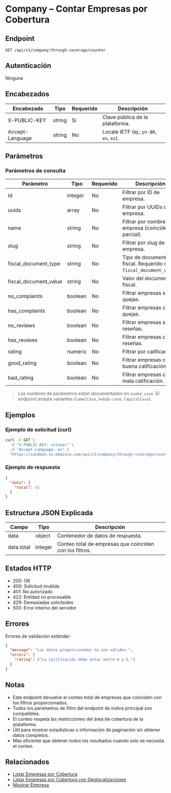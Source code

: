 # Company – Contar Empresas por Cobertura

## Endpoint

```
GET /api/v1/company/through-coverage/counter
```

## Autenticación

Ninguna

## Encabezados

| Encabezado       | Tipo   | Requerido | Descripción |
| ---------------- | ------ | --------- | ----------- |
| X-PUBLIC-KEY     | string | Sí        | Clave pública de la plataforma. |
| Accept-Language  | string | No        | Locale IETF (ej.: `pt-BR`, `en`, `es`). |

## Parámetros

### Parámetros de consulta

| Parámetro | Tipo    | Requerido | Descripción | Predeterminado/Valores |
| --------- | ------- | --------- | ----------- | ---------------------- |
| id | integer | No | Filtrar por ID de empresa. | - |
| uuids | array | No | Filtrar por UUIDs de empresa. | - |
| name | string | No | Filtrar por nombre de empresa (coincidencia parcial). | máx: 255 |
| slug | string | No | Filtrar por slug de empresa. | máx: 255 |
| fiscal_document_type | string | No | Tipo de documento fiscal. Requerido con `fiscal_document_value`. | valores enum |
| fiscal_document_value | string | No | Valor del documento fiscal. | máx: 255 |
| no_complaints | boolean | No | Filtrar empresas sin quejas. | false |
| has_complaints | boolean | No | Filtrar empresas con quejas. | false |
| no_reviews | boolean | No | Filtrar empresas sin reseñas. | false |
| has_reviews | boolean | No | Filtrar empresas con reseñas. | false |
| rating | numeric | No | Filtrar por calificación. | 0-5 |
| good_rating | boolean | No | Filtrar empresas con buena calificación. | false |
| bad_rating | boolean | No | Filtrar empresas con mala calificación. | false |

> Los nombres de parámetros están documentados en `snake_case`. El endpoint acepta variantes (`camelCase`, `kebab-case`, `CapitalCase`).

## Ejemplos

### Ejemplo de solicitud (curl)

```bash
curl -X GET \
  -H "X-PUBLIC-KEY: <clave>" \
  -H "Accept-Language: es" \
  "https://sandbox.su-dominio.com/api/v1/company/through-coverage/counter?has_reviews=true"
```

### Ejemplo de respuesta

```json
{
  "data": {
    "total": 42
  }
}
```

## Estructura JSON Explicada

| Campo       | Tipo    | Descripción |
| ----------- | ------- | ----------- |
| data | object | Contenedor de datos de respuesta. |
| data.total | integer | Conteo total de empresas que coinciden con los filtros. |

## Estados HTTP

- 200: OK
- 400: Solicitud inválida
- 401: No autorizado
- 422: Entidad no procesable
- 429: Demasiadas solicitudes
- 500: Error interno del servidor

## Errores

Errores de validación estándar:

```json
{
  "message": "Los datos proporcionados no son válidos.",
  "errors": {
    "rating": ["La calificación debe estar entre 0 y 5."]
  }
}
```

## Notas

- Este endpoint devuelve el conteo total de empresas que coinciden con los filtros proporcionados.
- Todos los parámetros de filtro del endpoint de índice principal son compatibles.
- El conteo respeta las restricciones del área de cobertura de la plataforma.
- Útil para mostrar estadísticas o información de paginación sin obtener datos completos.
- Más eficiente que obtener todos los resultados cuando solo se necesita el conteo.

## Relacionados

- [Listar Empresas por Cobertura](CompanyThroughCoverageIndex.md)
- [Listar Empresas por Cobertura con Geolocalizaciones](CompanyThroughCoverageGeolocations.md)
- [Mostrar Empresa](CompanyShow.md)
